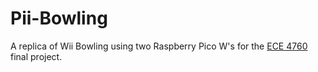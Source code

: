 # Pii-Bowling

A replica of Wii Bowling using two Raspberry Pico W's for the [ECE 4760](https://ece4760.github.io/) final project.